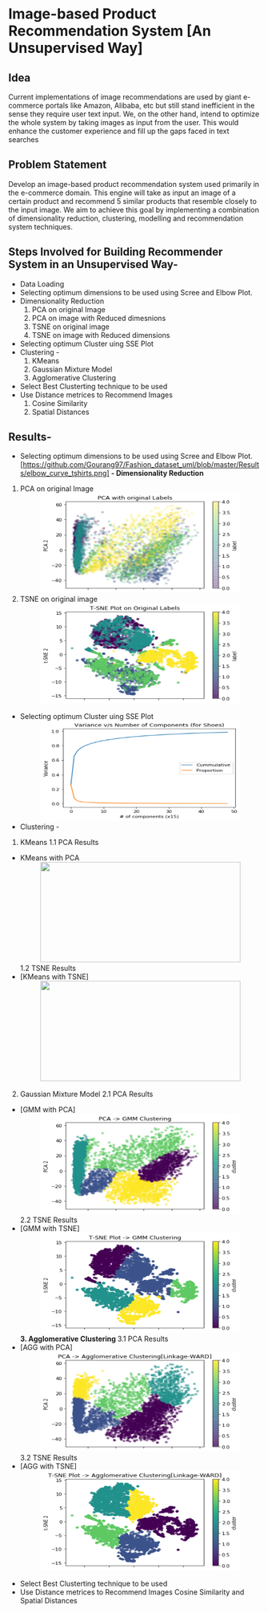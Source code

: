 # Image-based Product Recommendation System [An Unsupervised Way]

## Idea
Current implementations of image recommendations are used by giant e-commerce portals like
Amazon, Alibaba, etc but still stand inefficient in the sense they require user text input. We, on
the other hand, intend to optimize the whole system by taking images as input from the user.
This would enhance the customer experience and fill up the gaps faced in text searches

## Problem Statement
Develop an image-based product recommendation system used primarily in the e-commerce
domain. This engine will take as input an image of a certain product and recommend 5 similar
products that resemble closely to the input image. We aim to achieve this goal by implementing
a combination of dimensionality reduction, clustering, modelling and recommendation system
techniques.

## Steps Involved for Building Recommender System in an Unsupervised Way- 
- Data Loading
- Selecting optimum dimensions to be used using Scree and Elbow Plot.
- Dimensionality Reduction
   1. PCA on original Image
   2. PCA on image with Reduced dimesnions
   3. TSNE on original image
   4. TSNE on image with Reduced dimensions
- Selecting optimum Cluster uing SSE Plot
- Clustering -
    1. KMeans
    2. Gaussian Mixture Model
    3. Agglomerative Clustering
 - Select Best Clusterting technique to be used
 - Use Distance metrices to Recommend Images
    1. Cosine Similarity
    2. Spatial Distances
 
 ## Results-
 - Selecting optimum dimensions to be used using Scree and Elbow Plot.[https://github.com/Gourang97/Fashion_dataset_uml/blob/master/Results/elbow_curve_tshirts.png]
 <b>- Dimensionality Reduction</b>
1. PCA on original Image
   <br/><center><img src="https://github.com/Gourang97/Fashion_dataset_uml/blob/master/Results/pca_original.png" width="400" height="200"></center>
2. TSNE on original image
   <br/><center><img src="https://github.com/Gourang97/Fashion_dataset_uml/blob/master/Results/tsneOriginal.png" width="400" height="200"></center>
- Selecting optimum Cluster uing SSE Plot
<br/><center><img src="https://github.com/Gourang97/Fashion_dataset_uml/blob/master/Results/elbow_curve_shoes.png" width="400" height="200"></center>
- Clustering -
1. KMeans
1.1 PCA Results
* KMeans with PCA
    <br/><center><img src="https://github.com/Gourang97/Fashion_dataset_uml/blob/master/Results/kmeans/pcaKmeans.png" width="400" height="200"></center>
1.2 TSNE Results
 * [KMeans with TSNE]
    <br/><center><img src="https://github.com/Gourang97/Fashion_dataset_uml/blob/master/Results/kmeans/tsneKMeans.png" width="400" height="200"></center>
2. Gaussian Mixture Model
2.1 PCA Results
* [GMM with PCA]
    <br/><center><img src="https://github.com/Gourang97/Fashion_dataset_uml/blob/master/Results/GMM/pcaGmm.png" width="400" height="200"></center>
2.2 TSNE Results
* [GMM with TSNE]
    <br/><center><img src="https://github.com/Gourang97/Fashion_dataset_uml/blob/master/Results/GMM/tsneGmm.png" width="400" height="200"></center>
<b> 3. Agglomerative Clustering </b>
3.1 PCA Results
* [AGG with PCA]
    <br/><center><img src="https://github.com/Gourang97/Fashion_dataset_uml/blob/master/Results/AGG/pcaAggWard.png" width="400" height="200"></center>
3.2 TSNE Results
* [AGG with TSNE]
    <br/><center><img src="https://github.com/Gourang97/Fashion_dataset_uml/blob/master/Results/AGG/tsneAggWard.png" width="400" height="200"></center>
 - Select Best Clusterting technique to be used 
 - Use Distance metrices to Recommend Images
    Cosine Similarity and Spatial Distances
 
 
   
  
